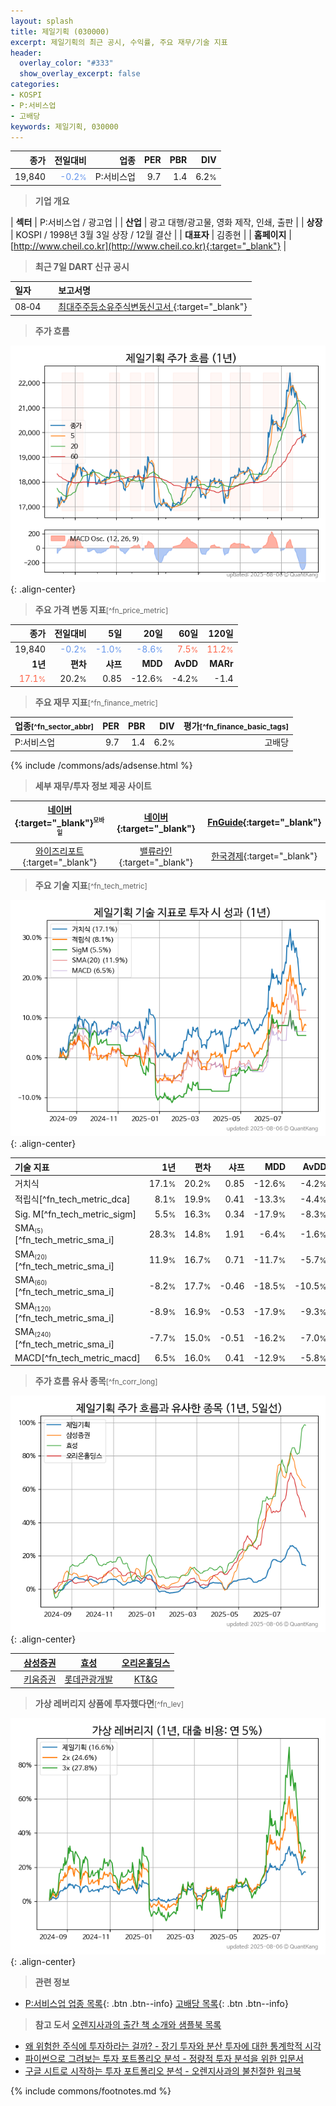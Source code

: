 ```yaml
---
layout: splash
title: 제일기획 (030000)
excerpt: 제일기획의 최근 공시, 수익률, 주요 재무/기술 지표
header:
  overlay_color: "#333"
  show_overlay_excerpt: false
categories:
- KOSPI
- P:서비스업
- 고배당
keywords: 제일기획, 030000
---
```


| **종가** | **전일대비** | **업종** | **PER** | **PBR** | **DIV** |
| -------: | -----------: | -------: | ------: | ------: | ------: |
| 19,840 | <span style="color: cornflowerblue">-0.2<small>%</small></span> | P:서비스업 | 9.7 | 1.4 | 6.2<small>%</small> |

<!-- more -->


> **기업 개요**<a id="company"></a>

| <span style="white-space:nowrap;">**섹터**</span> | P:서비스업 / 광고업 |
| <span style="white-space:nowrap;">**산업**</span> | 광고 대행/광고물, 영화 제작, 인쇄, 출판 |
| <span style="white-space:nowrap;">**상장**</span> | KOSPI / 1998년 3월 3일 상장 / 12월 결산 |
| <span style="white-space:nowrap;">**대표자**</span> | 김종현 |
| <span style="white-space:nowrap;">**홈페이지**</span> | [http://www.cheil.co.kr](http://www.cheil.co.kr){:target="_blank"} |


> **최근 7일 DART 신규 공시**<a id="dart"></a>

| **일자** |      | **보고서명** |
| :------- | :--- | :----------- |
| 08&#x2011;04 | | [최대주주등소유주식변동신고서              ](https://dart.fss.or.kr/dsaf001/main.do?rcpNo=20250804800053){:target="_blank"} |


> **주가 흐름**<a id="price"></a>

![030000](/stock/images/030000.png){: .align-center}


> **주요 가격 변동 지표**<small>[^fn_price_metric]</small>

| **종가** | **전일대비** | **5일** | **20일** | **60일** | **120일** |
| -------: | -----------: | ------: | -------: | -------: | --------: |
| 19,840 | <span style="color: cornflowerblue">-0.2<small>%</small></span> | <span style="color: cornflowerblue">-1.0<small>%</small></span> | <span style="color: cornflowerblue">-8.6<small>%</small></span> | <span style="color: tomato">7.5<small>%</small></span> | <span style="color: tomato">11.2<small>%</small></span> |
| **1년** | **편차** | **샤프** | **MDD** | **AvDD** | **MARr** |
| <span style="color: tomato">17.1<small>%</small></span> | 20.2<small>%</small> | 0.85 | -12.6<small>%</small> | -4.2<small>%</small> | -1.4 |


> **주요 재무 지표**<small>[^fn_finance_metric]</small>

| **업종**<small>[^fn_sector_abbr]</small> | **PER** | **PBR** | **DIV** | **평가**<small>[^fn_finance_basic_tags]</small> |
| :--------------------------------------- | ------: | ------: | ------: | ----------------------------------------------: |
| P:서비스업 | 9.7 | 1.4 | 6.2<small>%</small> | 고배당 |



{% include /commons/ads/adsense.html %}

> **세부 재무/투자 정보 제공 사이트**

| [네이버](https://m.stock.naver.com/domestic/stock/030000/finance/summary){:target="_blank"}<sup><small>모바일</small></sup> | [네이버](https://finance.naver.com/item/coinfo.naver?code=030000){:target="_blank"} | [FnGuide](https://comp.fnguide.com/SVO2/ASP/SVD_Invest.asp?gicode=A030000&MenuYn=Y){:target="_blank"} |
| :---: | :---: | :---: |
| [와이즈리포트](https://comp.wisereport.co.kr/company/c1040001.aspx?cmp_cd=030000){:target="_blank"} | [밸류라인](https://www.valueline.co.kr/finance/summary/030000){:target="_blank"} | [한국경제](https://markets.hankyung.com/stock/030000/financial-summary){:target="_blank"} |


> **주요 기술 지표**<small>[^fn_tech_metric]</small>


![030000](/stock/images/030000_tech.png){: .align-center}

| **기술 지표** | **1년** | **편차** | **샤프** | **MDD** | **AvDD** |
| :------------ | ------: | -----------: | -------: | ------: | -------: |
| 거치식 | 17.1<small>%</small> | 20.2<small>%</small> | 0.85 | -12.6<small>%</small> | -4.2<small>%</small> |
| 적립식[^fn_tech_metric_dca] | 8.1<small>%</small> | 19.9<small>%</small> | 0.41 | -13.3<small>%</small> | -4.4<small>%</small> |
| Sig. M[^fn_tech_metric_sigm] | 5.5<small>%</small> | 16.3<small>%</small> | 0.34 | -17.9<small>%</small> | -8.3<small>%</small> |
| SMA<small><sub>(5)</sub></small>[^fn_tech_metric_sma_i] | 28.3<small>%</small> | 14.8<small>%</small> | 1.91 | -6.4<small>%</small> | -1.6<small>%</small> |
| SMA<small><sub>(20)</sub></small>[^fn_tech_metric_sma_i] | 11.9<small>%</small> | 16.7<small>%</small> | 0.71 | -11.7<small>%</small> | -5.7<small>%</small> |
| SMA<small><sub>(60)</sub></small>[^fn_tech_metric_sma_i] | -8.2<small>%</small> | 17.7<small>%</small> | -0.46 | -18.5<small>%</small> | -10.5<small>%</small> |
| SMA<small><sub>(120)</sub></small>[^fn_tech_metric_sma_i] | -8.9<small>%</small> | 16.9<small>%</small> | -0.53 | -17.9<small>%</small> | -9.3<small>%</small> |
| SMA<small><sub>(240)</sub></small>[^fn_tech_metric_sma_i] | -7.7<small>%</small> | 15.0<small>%</small> | -0.51 | -16.2<small>%</small> | -7.0<small>%</small> |
| MACD[^fn_tech_metric_macd] | 6.5<small>%</small> | 16.0<small>%</small> | 0.41 | -12.9<small>%</small> | -5.8<small>%</small> |


> **주가 흐름 유사 종목**<a id="corr"></a><small>[^fn_corr_long]</small>

![030000](/stock/images/030000_corr.png){: .align-center}

|       | [삼성증권](/016360/) | [효성](/004800/) | [오리온홀딩스](/001800/) |
| :---: | :------------------------------------: | :------------------------------------: | :------------------------------------: |
|       | [키움증권](/039490/) | [롯데관광개발](/032350/) | [KT&G](/033780/) |


> **가상 레버리지 상품에 투자했다면**<a id="2x"></a><small>[^fn_lev]</small>

![030000](/stock/images/030000_2x.png){: .align-center}


> **관련 정보**

- [P:서비스업 업종 목록](/stats/sector/kospi_업종_서비스업_종목/){: .btn .btn--info} [고배당 목록](/fn/fn_high_div/){: .btn .btn--info}

> **참고 도서** [오렌지사과의 출간 책 소개와 샘플북 목록](https://kongdori.tistory.com/691)

- [왜 위험한 주식에 투자하라는 걸까? - 장기 투자와 분산 투자에 대한 통계학적 시각](https://kongdori.tistory.com/421)
- [파이썬으로 그려보는 투자 포트폴리오 분석  - 정량적 투자 분석을 위한 입문서](https://kongdori.tistory.com/643)
- [구글 시트로 시작하는 투자 포트폴리오 분석 - 오렌지사과의 불친절한 워크북](https://kongdori.tistory.com/449)


{% include commons/footnotes.md %}